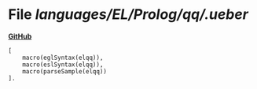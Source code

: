 # File _languages/EL/Prolog/qq/.ueber_
**[GitHub](https://github.com/softlang/yas/blob/master/languages/EL/Prolog/qq/.ueber)**
```
[
    macro(eglSyntax(elqq)),
    macro(eslSyntax(elqq)),
    macro(parseSample(elqq))
].
```
